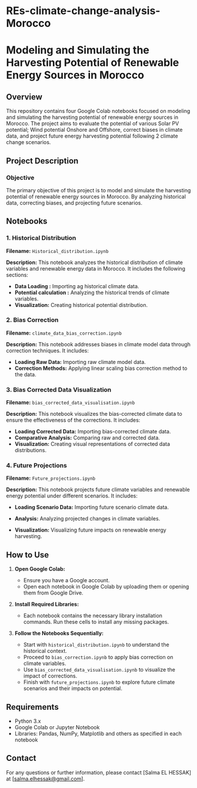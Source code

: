 # REs-climate-change-analysis-Morocco

# Modeling and Simulating the Harvesting Potential of Renewable Energy Sources in Morocco

## Overview

This repository contains four Google Colab notebooks focused on modeling and simulating the harvesting potential of renewable energy sources in Morocco. The project aims to evaluate the potential of various Solar PV potential; Wind potential Onshore and Offshore, correct biases in climate data, and project future energy harvesting potential following 2 climate change scenarios.

## Project Description

### Objective

The primary objective of this project is to model and simulate the harvesting potential of renewable energy sources in Morocco. By analyzing historical data, correcting biases, and projecting future scenarios.


## Notebooks

### 1. Historical Distribution
**Filename:** `Historical_distribution.ipynb`

**Description:**
This notebook analyzes the historical distribution of climate variables and renewable energy data in Morocco. It includes the following sections:
- **Data Loading :** Importing ag historical climate data.
- **Potential calculation :** Analyzing the historical trends of climate variables.
- **Visualization:** Creating historical potential distribution.

### 2. Bias Correction
**Filename:** `climate_data_bias_correction.ipynb`

**Description:**
This notebook addresses biases in climate model data through correction techniques. It includes:
- **Loading Raw Data:** Importing raw climate model data.
- **Correction Methods:** Applying linear scaling bias correction method to the data.

### 3. Bias Corrected Data Visualization
**Filename:** `bias_corrected_data_visualisation.ipynb`

**Description:**
This notebook visualizes the bias-corrected climate data to ensure the effectiveness of the corrections. It includes:
- **Loading Corrected Data:** Importing bias-corrected climate data.
- **Comparative Analysis:** Comparing raw and corrected data.
- **Visualization:** Creating visual representations of corrected data distributions.


### 4. Future Projections
**Filename:** `Future_projections.ipynb`

**Description:**
This notebook projects future climate variables and renewable energy potential under different scenarios. It includes:
- **Loading Scenario Data:** Importing future scenario climate data.

- **Analysis:** Analyzing projected changes in climate variables.
- **Visualization:** Visualizing future impacts on renewable energy harvesting.

## How to Use

1. **Open Google Colab:**
   - Ensure you have a Google account.
   - Open each notebook in Google Colab by uploading them or opening them from Google Drive.

2. **Install Required Libraries:**
   - Each notebook contains the necessary library installation commands. Run these cells to install any missing packages.

3. **Follow the Notebooks Sequentially:**
   - Start with `historical_distribution.ipynb` to understand the historical context.
   - Proceed to `bias_correction.ipynb` to apply bias correction on climate variables.
   - Use `bias_corrected_data_visualisation.ipynb` to visualize the impact of corrections.
   - Finish with `future_projections.ipynb` to explore future climate scenarios and their impacts on potential.

## Requirements

- Python 3.x
- Google Colab or Jupyter Notebook
- Libraries: Pandas, NumPy, Matplotlib and others as specified in each notebook

## Contact

For any questions or further information, please contact [Salma EL HESSAK] at [salma.elhessak@gmail.com].
